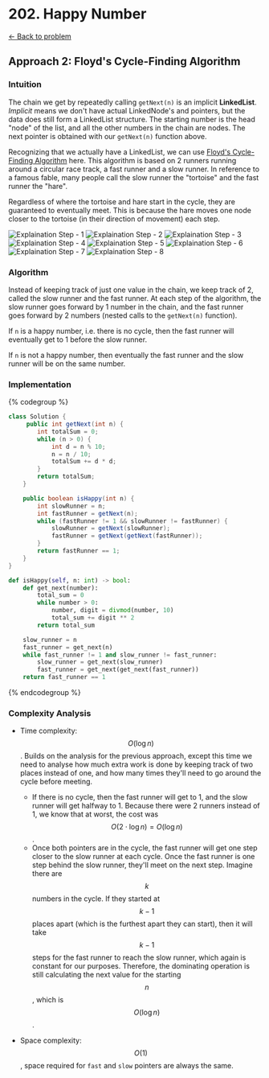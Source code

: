# 202. Happy Number
[&larr;&nbsp;Back to problem](./README.md)

## Approach 2: Floyd's Cycle-Finding Algorithm

### Intuition

The chain we get by repeatedly calling `getNext(n)` is an implicit **LinkedList**. *Implicit* means we don't have actual LinkedNode's and pointers, but the data does still form a LinkedList structure. The starting number is the head "node" of the list, and all the other numbers in the chain are nodes. The next pointer is obtained with our `getNext(n)` function above.

Recognizing that we actually have a LinkedList, we can use [Floyd's Cycle-Finding Algorithm](https://en.wikipedia.org/wiki/Cycle_detection#Floyd.27s_Tortoise_and_Hare) here. This algorithm is based on 2 runners running around a circular race track, a fast runner and a slow runner. In reference to a famous fable, many people call the slow runner the "tortoise" and the fast runner the "hare".

Regardless of where the tortoise and hare start in the cycle, they are guaranteed to eventually meet. This is because the hare moves one node closer to the tortoise (in their direction of movement) each step.

![Explaination Step - 1](./images/fcf-1.jpg)
![Explaination Step - 2](./images/fcf-2.jpg)
![Explaination Step - 3](./images/fcf-3.jpg)
![Explaination Step - 4](./images/fcf-4.jpg)
![Explaination Step - 5](./images/fcf-5.jpg)
![Explaination Step - 6](./images/fcf-6.jpg)
![Explaination Step - 7](./images/fcf-7.jpg)
![Explaination Step - 8](./images/fcf-8.jpg)

### Algorithm
Instead of keeping track of just one value in the chain, we keep track of 2, called the slow runner and the fast runner. At each step of the algorithm, the slow runner goes forward by 1 number in the chain, and the fast runner goes forward by 2 numbers (nested calls to the `getNext(n)` function).

If `n` is a happy number, i.e. there is no cycle, then the fast runner will eventually get to 1 before the slow runner.

If `n` is not a happy number, then eventually the fast runner and the slow runner will be on the same number.

### Implementation

{% codegroup %}
```Java
class Solution {
     public int getNext(int n) {
        int totalSum = 0;
        while (n > 0) {
            int d = n % 10;
            n = n / 10;
            totalSum += d * d;
        }
        return totalSum;
    }

    public boolean isHappy(int n) {
        int slowRunner = n;
        int fastRunner = getNext(n);
        while (fastRunner != 1 && slowRunner != fastRunner) {
            slowRunner = getNext(slowRunner);
            fastRunner = getNext(getNext(fastRunner));
        }
        return fastRunner == 1;
    }
}
```
```Python
def isHappy(self, n: int) -> bool:  
    def get_next(number):
        total_sum = 0
        while number > 0:
            number, digit = divmod(number, 10)
            total_sum += digit ** 2
        return total_sum

    slow_runner = n
    fast_runner = get_next(n)
    while fast_runner != 1 and slow_runner != fast_runner:
        slow_runner = get_next(slow_runner)
        fast_runner = get_next(get_next(fast_runner))
    return fast_runner == 1
```
{% endcodegroup %}

### Complexity Analysis

* Time complexity: $${O}(\log n)$$. Builds on the analysis for the previous approach, except this time we need to analyse how much extra work is done by keeping track of two places instead of one, and how many times they'll need to go around the cycle before meeting.
  * If there is no cycle, then the fast runner will get to 1, and the slow runner will get halfway to 1. Because there were 2 runners instead of 1, we know that at worst, the cost was $$O(2 \cdot \log n) = O(\log n)$$.
  * Once both pointers are in the cycle, the fast runner will get one step closer to the slow runner at each cycle. Once the fast runner is one step behind the slow runner, they'll meet on the next step. Imagine there are $$k$$ numbers in the cycle. If they started at $$k - 1$$ places apart (which is the furthest apart they can start), then it will take $$ k-1 $$ steps for the fast runner to reach the slow runner, which again is constant for our purposes. Therefore, the dominating operation is still calculating the next value for the starting $$n$$, which is $$O(\log n)$$.

* Space complexity: $${O}(1)$$, space required for `fast` and `slow` pointers are always the same.
